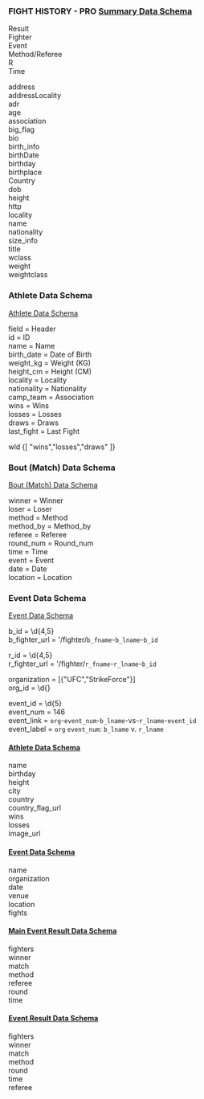 ### FIGHT HISTORY - PRO [Summary Data Schema][1]
Result  
Fighter  
Event  
Method/Referee  
R  
Time  

address  
addressLocality  
adr  
age  
association  
big_flag  
bio  
birth_info  
birthDate  
birthday  
birthplace  
Country  
dob  
height  
http  
locality  
name  
nationality  
size_info  
title  
wclass  
weight  
weightclass  

### Athlete Data Schema
[Athlete Data Schema][4]

field       = Header  
id          = ID  
name        = Name  
birth_date  = Date of Birth  
weight_kg   = Weight (KG)  
height_cm   = Height (CM)  
locality    = Locality  
nationality = Nationality  
camp_team   = Association  
wins        = Wins  
losses      = Losses  
draws       = Draws  
last_fight  = Last Fight  

wld {[ "wins","losses","draws" ]}

### Bout (Match) Data Schema
[Bout (Match) Data Schema][5]

winner    = Winner  
loser     = Loser  
method    = Method  
method_by = Method_by  
referee   = Referee  
round_num = Round_num  
time      = Time  
event     = Event  
date      = Date  
location  = Location  

### Event Data Schema
[Event Data Schema][6]

b_id = \d{4,5}  
b_fighter_url = '/fighter/`b_fname`-`b_lname`-`b_id`  

r_id = \d{4,5}  
r_fighter_url = '/fighter/`r_fname`-`r_lname`-`b_id`  

organization = [{"UFC","StrikeForce"}]  
org_id = \d{}  

event_id = \d{5}  
event_num = 146  
event_link = `org`-`event_num`-`b_lname`-vs-`r_lname`-`event_id`  
event_label = `org` `event_num`: `b_lname` v. `r_lname`  

#### [Athlete Data Schema][6]
name  
birthday  
height  
city  
country  
country_flag_url  
wins  
losses  
image_url  

#### [Event Data Schema][6]
name  
organization  
date  
venue  
location  
fights  

#### [Main Event Result Data Schema][6]
fighters  
winner  
match  
method  
referee  
round  
time  

#### [Event Result Data Schema][6]
fighters  
winner  
match  
method  
round  
time  
referee  


[1]: https://www.sherdog.com/fighter/Roxanne-Modafferi-8785 "Roxanne The Happy Warrior' Modafferi MMA Stats, Pictures, News, Videos, Biography - Sherdog.com"
[2]: https://www.sherdog.com/pictures/json/8785/f/0/1/
[3]: https://www.sherdog.com/radio/ajax-beatdown
[4]: https://github.com/paddycarey/sherdog-fighter-scraper
[5]: https://github.com/ethandjay/sherdog-scraper
[6]: https://github.com/jc0n/sherdog-scraper